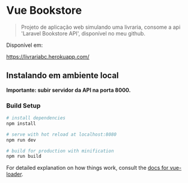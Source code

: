 # Vue Bookstore

> Projeto de aplicação web simulando uma livraria, consome a api 'Laravel Bookstore API', disponível no meu github.

Disponível em:

https://livrariabc.herokuapp.com/

## Instalando em ambiente local

**Importante: subir servidor da API na porta 8000.**

### Build Setup

``` bash
# install dependencies
npm install

# serve with hot reload at localhost:8080
npm run dev

# build for production with minification
npm run build
```

For detailed explanation on how things work, consult the [docs for vue-loader](http://vuejs.github.io/vue-loader).
